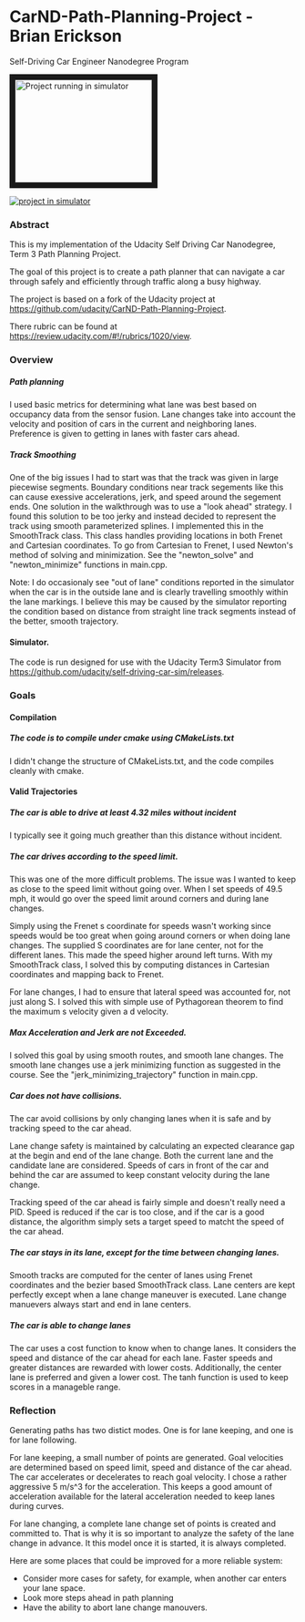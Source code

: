 # CarND-Path-Planning-Project - Brian Erickson
Self-Driving Car Engineer Nanodegree Program



<a href="http://www.youtube.com/watch?feature=player_embedded&v=Sl-rqcI8tUs
" target="_blank"><img src="http://img.youtube.com/vi/Sl-rqcI8tUs/0.jpg" 
alt="Project running in simulator" width="240" height="180" border="10" /></a>

[![project in simulator](https://img.youtube.com/vi/Sl-rqcI8tUs/0.jpg)](https://www.youtube.com/watch?v=Sl-rqcI8tUs)

### Abstract
This is my implementation of the Udacity Self Driving Car Nanodegree, Term 3 Path Planning Project.

The goal of this project is to create a path planner that can navigate a car through safely and efficiently through traffic along a busy highway.

The project is based on a fork of the Udacity project at https://github.com/udacity/CarND-Path-Planning-Project.

There rubric can be found at https://review.udacity.com/#!/rubrics/1020/view.

### Overview
##### Path planning
I used basic metrics for determining what lane was best based on occupancy data from the sensor fusion.  Lane changes take into account the velocity and position of cars in the current and neighboring lanes.  Preference is given to getting in lanes with faster cars ahead.

##### Track Smoothing
One of the big issues I had to start was that the track was given in large piecewise segments.  Boundary conditions near track segements like this can cause exessive accelerations, jerk, and speed around the segement ends.  One solution in the walkthrough was to use a "look ahead" strategy.  I found this solution to be too jerky and instead decided to represent the track using smooth parameterized splines.  I implemented this in the SmoothTrack class.  This class handles providing locations in both Frenet and Cartesian coordinates.  To go from Cartesian to Frenet, I used Newton's method of solving and minimization.  See the "newton_solve" and "newton_minimize" functions in main.cpp.

Note: I do  occasionaly see "out of lane" conditions reported in the simulator when the car is in the outside lane and is clearly travelling smoothly within the lane markings.  I believe this may be caused by the simulator reporting the condition based on distance from straight line track segments instead of the better, smooth trajectory.

#### Simulator.
The code is run designed for use with the Udacity Term3 Simulator from https://github.com/udacity/self-driving-car-sim/releases.

### Goals

#### Compilation

##### The code is to compile under cmake using CMakeLists.txt
I didn't change the structure of CMakeLists.txt, and the code compiles cleanly with cmake.

#### Valid Trajectories

##### The car is able to drive at least 4.32 miles without incident
I typically see it going much greather than this distance without incident.

##### The car drives according to the speed limit.

This was one of the more difficult problems. The issue was I wanted to keep as close to the speed limit without going over.  When I set speeds of 49.5 mph, it would go over the speed limit around corners and during lane changes.

Simply using the Frenet s coordinate for speeds wasn't working since speeds would be too great when going around corners or when doing lane changes.  The supplied S coordinates are for lane center, not for the different lanes.  This made the speed higher around left turns.  With my SmoothTrack class, I solved this by computing distances in Cartesian coordinates and mapping back to Frenet.

For lane changes, I had to ensure that lateral speed was accounted for, not just along S.  I solved this with simple use of Pythagorean theorem to find the maximum s velocity given a d velocity.

##### Max Acceleration and Jerk are not Exceeded.

I solved this goal by using smooth routes, and smooth lane changes.  The smooth lane changes use a jerk minimizing function as suggested in the course.  See the "jerk_minimizing_trajectory" function in main.cpp.

##### Car does not have collisions.

The car avoid collisions by only changing lanes when it is safe and by tracking speed to the car ahead.

Lane change safety is maintained by calculating an expected clearance gap at the begin and end of the lane change.  Both the current lane and the candidate lane are considered. Speeds of cars in front of the car and behind the car are assumed to keep constant velocity during the lane change.

Tracking speed of the car ahead is fairly simple and doesn't really need a PID.  Speed is reduced if the car is too close, and if the car is a good distance, the algorithm simply sets a target speed to matcht the speed of the car ahead.

##### The car stays in its lane, except for the time between changing lanes.

Smooth tracks are computed for the center of lanes using Frenet coordinates and the bezier based SmoothTrack class.  Lane centers are kept perfectly except when a lane change maneuver is executed.  Lane change manuevers always start and end in lane centers.

##### The car is able to change lanes

The car uses a cost function to know when to change lanes.  It considers the speed and distance of the car ahead for each lane. Faster speeds and greater distances are rewarded with lower costs.  Additionally, the center lane is preferred and given a lower cost.  The tanh function is used to keep scores in a manageble range.


### Reflection

Generating paths has two distict modes.  One is for lane keeping, and one is for lane following.

For lane keeping, a small number of points are generated.  Goal velocities are determined based on speed limit, speed and distance of the car ahead.  The car accelerates or decelerates to reach goal velocity.  I chose a rather aggressive 5 m/s^3 for the acceleration.  This keeps a good amount of acceleration available for the lateral acceleration needed to keep lanes during curves.

For lane changing, a complete lane change set of points is created and committed to.  That is why it is so important to analyze the safety of the lane change in advance. It this model once it is started, it is always completed.

Here are some places that could be improved for a more reliable system:
- Consider more cases for safety, for example, when another car enters your lane space.
- Look more steps ahead in path planning
- Have the ability to abort lane change manouvers.

